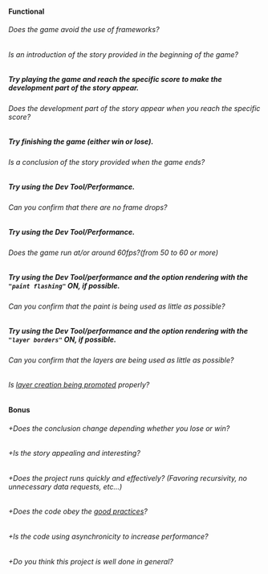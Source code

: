 #### Functional

###### Does the game avoid the use of frameworks?

###### Is an introduction of the story provided in the beginning of the game?

##### Try playing the game and reach the specific score to make the development part of the story appear.

###### Does the development part of the story appear when you reach the specific score?

##### Try finishing the game (either win or lose).

###### Is a conclusion of the story provided when the game ends?

##### Try using the Dev Tool/Performance.

###### Can you confirm that there are no frame drops?

##### Try using the Dev Tool/Performance.

###### Does the game run at/or around 60fps?(from 50 to 60 or more)

##### Try using the Dev Tool/performance and the option rendering with the `"paint flashing"` ON, if possible.

###### Can you confirm that the paint is being used as little as possible?

##### Try using the Dev Tool/performance and the option rendering with the `"layer borders"` ON, if possible.

###### Can you confirm that the layers are being used as little as possible?

###### Is [layer creation being promoted](https://developers.google.com/web/fundamentals/performance/rendering/stick-to-compositor-only-properties-and-manage-layer-count) properly?

#### Bonus

###### +Does the conclusion change depending whether you lose or win?

###### +Is the story appealing and interesting?

###### +Does the project runs quickly and effectively? (Favoring recursivity, no unnecessary data requests, etc...)

###### +Does the code obey the [good practices](../../good-practices/README.md)?

###### +Is the code using asynchronicity to increase performance?

###### +Do you think this project is well done in general?
